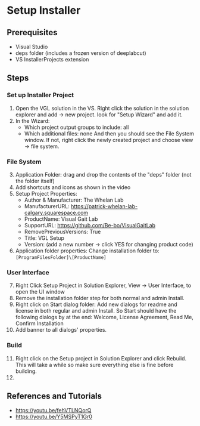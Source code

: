 
# Setup Installer   

## Prerequisites
- Visual Studio
- deps folder (includes a frozen version of deeplabcut)
- VS InstallerProjects extension


## Steps

### Set up Installer Project
1. Open the VGL solution in the VS. Right click the solution in the solution explorer and add -> new project. 
look for "Setup Wizard" and add it. 
2. In the Wizard:
   - Which project output groups to include: all
   - Which additional files: none 
And then you should see the File System window. If not, right click the newly created project and choose view -> file system.

### File System
3. Application Folder: drag and drop the contents of the "deps" folder (not the folder itself)
4. Add shortcuts and icons as shown in the video
5. Setup Project Properties: 
   - Author & Manufacturer: The Whelan Lab
   - ManufacturerURL: https://patrick-whelan-lab-calgary.squarespace.com
   - ProductName: Visual Gait Lab
   - SupportURL: https://github.com/Be-bo/VisualGaitLab
   - RemovePreviousVersions: True
   - Title: VGL Setup
   - Version: (add a new number -> click YES for changing product code)
6. Application folder properties: Change installation folder to: `[ProgramFilesFolder]\[ProductName]`

### User Interface
7. Right Click Setup Project in Solution Explorer, View -> User Interface, to open the UI window
8. Remove the installation folder step for both normal and admin Install.
9. Right click on Start dialog folder: Add new dialogs for readme and license in both regular and admin Install.
So Start should have the following dialogs by at the end: Welcome, License Agreement, Read Me, Confirm Installation
10. Add banner to all dialogs' properties.

### Build
11. Right click on the Setup project in Solution Explorer and click Rebuild.
This will take a while so make sure everything else is fine before building.
12. 


## References and Tutorials
- https://youtu.be/fehVTLNQorQ
- https://youtu.be/Y5MSPyT1Gr0
